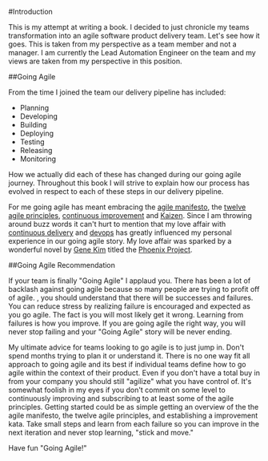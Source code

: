 #Introduction

This is my attempt at writing a book. I decided to just chronicle my teams transformation into an agile software product delivery team. Let's see how it goes. This is taken from my perspective as a team member and not a manager. I am currently the Lead Automation Engineer on the team and my views are taken from my perspective in this position.

##Going Agile

From the time I joined the team our delivery pipeline has included:

* Planning
* Developing
* Building
* Deploying
* Testing
* Releasing
* Monitoring

How we actually did each of these has changed during our going agile journey. Throughout this book I will strive to explain how our process has evolved in respect to each of these steps in our delivery pipeline. 

For me going agile has meant embracing the [agile manifesto](http://agilemanifesto.org/), the [twelve agile principles](http://www.agilealliance.org/the-alliance/the-agile-manifesto/the-twelve-principles-of-agile-software/), [continuous improvement](http://en.wikipedia.org/wiki/Continual_improvement_process) and [Kaizen](http://en.wikipedia.org/wiki/Kaizen). Since I am throwing around buzz words it can't hurt to mention that my love affair with [continuous delivery](http://martinfowler.com/bliki/ContinuousDelivery.html) and [devops](http://en.wikipedia.org/wiki/DevOps) has greatly influenced my personal experience in our going agile story. My love affair was sparked by a wonderful novel by [Gene Kim](http://itrevolution.com/authors/gene-kim/) titled the [Phoenix Project](http://www.amazon.com/The-Phoenix-Project-Helping-Business/dp/0988262592).

##Going Agile Recommendation

If your team is finally "Going Agile" I applaud you. There has been a lot of backlash against going agile because so many people are trying to profit off of agile. , you should understand that there will be successes and failures. You can reduce stress by realizing failure is encouraged and expected as you go agile. The fact is you will most likely get it wrong. Learning from failures is how you improve. If you are going agile the right way, you will never stop failing and your "Going Agile" story will be never ending.

My ultimate advice for teams looking to go agile is to just jump in. Don't spend months trying to plan it or understand it. There is no one way fit all approach to going agile and its best if individual teams define how to go agile within the context of their product. Even if you don't have a total buy in from your company you should still "agilize" what you have control of. It's somewhat foolish in my eyes if you don't commit on some level to continuously improving and subscribing to at least some of the agile principles. Getting started could be as simple getting an overview of the the agile manifesto, the twelve agile principles, and establishing a improvement kata. Take small steps and learn from each failure so you can improve in the next iteration and never stop learning, "stick and move." 

Have fun "Going Agile!"
